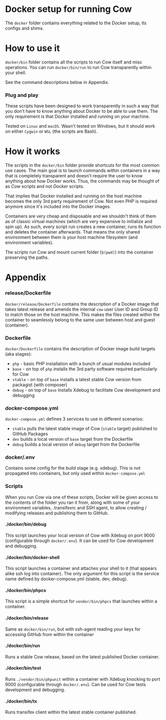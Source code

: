 # Docker setup for running Cow

The `docker` folder contains everything related to the Docker setup, its configs and shims.

# How to use it

`docker/bin` folder contains all the scripts to run Cow itself and misc operations.
You can run `docker/bin/run` to run Cow transparently within your shell.

See the command descriptions below in Appendix.


### Plug and play

These scripts have been designed to work transparently in such a way that
you don't have to know anything about Docker to be able to use them. The only requirement
is that Docker installed and running on your machine.

Tested on `Linux` and `macOS`.
Wasn't tested on Windows, but it should work on either `Cygwin` or `WSL` (the scripts are Bash).


# How it works

The scripts in the `docker/bin` folder provide shortcuts for the most common use cases.
The main goal is to launch commands within containers in a way that is completely transparent
and doesn't require the user to know anything about how Docker works. Thus, the commands may be
thought of as _Cow_ scripts and not _Docker_ scripts.

That implies that Docker installed and running on the host machine becomes the only 3rd party
requirement of Cow. Not even PHP is required anymore since it's included into the Docker images.

Containers are very cheap and disposable and we shouldn't think of them as of classic virtual machines (which
are very expensive to initialize and spin up). As such, every script run creates a new
container, runs its function and deletes the container afterwards. That means the only shared
environment between them is your host machine filesystem (and environment variables).

The scripts run Cow and mount current folder (`$(pwd)`) into the container preserving the paths.


# Appendix


### release/Dockerfile

`docker/release/Dockerfile` contains the description of a Docker image that takes latest release
and amends the internal `cow` user User ID and Group ID to match those on the host machine.
This makes the files created within the container to seamlessly belong to the same user between host and guest (container).

### Dockerfile

`docker/Dockerfile` contains the description of Docker image build targets (aka stages):
  - `php` - basic PHP installation with a bunch of usual modules included
  - `base` - on top of `php` installs the 3rd party software required particularly for Cow
  - `stable` - on top of `base` installs a latest stable Cow version from packagist (with composer)
  - `debug` - on top of `base` installs Xdebug to facilitate Cow development and debugging


### docker-compose.yml

`docker-compose.yml` defines 3 services to use in different scenarios:
  - `stable` pulls the latest stable image of Cow (`stable` target) published to GitHub Packages
  - `dev` builds a local version of `base` target from the Dockerfile
  - `debug` builds a local version of `debug` target from the Dockerfile

### docker/.env

Contains some config for the build stage (e.g. xdebug). This is not propagated into containers,
but only used within `docker-compose.yml`


### Scripts

When you run Cow via one of these scripts, Docker will be given access to the contents of the folder you ran it from, along with some of your environment variables, .transifexrc and SSH agent, to allow creating / modifying releases and publishing them to GitHub.

#### ./docker/bin/debug

This script launches your local version of Cow with Xdebug on port 9000 (configurable through `docker/.env`).
It can be used for Cow development and debugging.


#### ./docker/bin/docker-shell

This script launches a container and attaches your shell to it (that appears alike ssh log into container).
The only argument for this script is the service name defined by docker-compose.yml (stable, dev, debug).


#### ./docker/bin/phpcs

This script is a simple shortcut for `vendor/bin/phpcs` that launches within a container.


#### ./docker/bin/release

Same as `docker/bin/run`, but with ssh-agent reading your keys for accessing GitHub from within the container


#### ./docker/bin/run

Runs a stable Cow release, based on the latest published Docker container.


#### ./docker/bin/test

Runs `./vendor/bin/phpunit` within a container with Xdebug knocking to port 9000 (configurable through `docker/.env`).
Can be used for Cow tests development and debugging.


#### ./docker/bin/tx

Runs transifex client within the latest stable container published.
